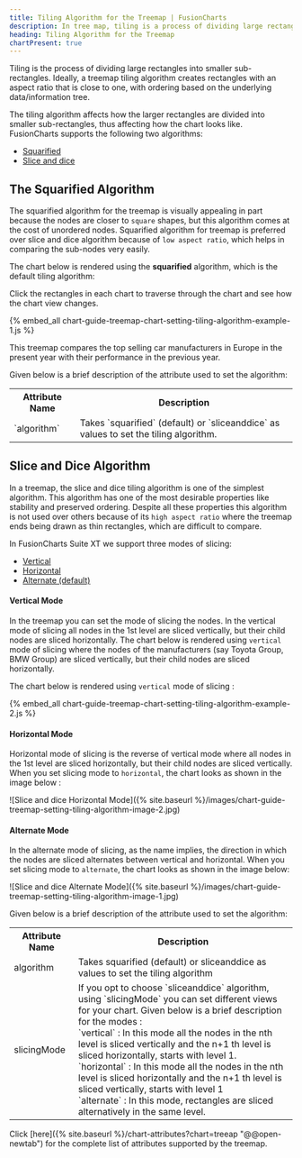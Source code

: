 ```yaml
---
title: Tiling Algorithm for the Treemap | FusionCharts
description: In tree map, tiling is a process of dividing large rectangles into smaller sub-rectangles with an aspect ratio which depends in the algorithm you choose
heading: Tiling Algorithm for the Treemap
chartPresent: true
---
```


Tiling is the process of dividing large rectangles into smaller sub-rectangles. Ideally, a treemap tiling algorithm creates rectangles with an aspect ratio that is close to one, with ordering based on the underlying data/information tree.

The tiling algorithm affects how the larger rectangles are divided into smaller sub-rectangles, thus affecting how the chart looks like. FusionCharts supports the following two algorithms:

* <a href="{{ site.baseurl }}chart-guide/treemap/tilling-algorithm-for-the-treemap.html#the-squarified-algorithm">Squarified</a>
* <a href="{{ site.baseurl }}chart-guide/treemap/tilling-algorithm-for-the-treemap.html#slice-and-dice-algorithm">Slice and dice</a>


## The Squarified Algorithm

The squarified algorithm for the treemap is visually appealing in part because the nodes are closer to `square` shapes, but this algorithm comes at the cost of unordered nodes. Squarified algorithm for treemap is preferred over slice and dice algorithm because of `low aspect ratio`, which helps in comparing the sub-nodes very easily.

The chart below is rendered using the __squarified__ algorithm, which is the default tiling algorithm:

<p class="text-info"> Click the rectangles in each chart to traverse through the chart and see how the chart view changes. </p>

{% embed_all chart-guide-treemap-chart-setting-tiling-algorithm-example-1.js %}

This treemap compares the top selling car manufacturers in Europe in the present year with their performance in the previous year.

Given below is a brief description of the attribute used to set the algorithm:

<table>
    <tr>
        <th> Attribute Name </th>
        <th> Description </th>
    </tr>
    <tr>
        <td> `algorithm` </td>
        <td> Takes `squarified` (default) or `sliceanddice` as values to set the tiling algorithm. </td>
    </tr>
</table>


## Slice and Dice Algorithm

In a treemap, the slice and dice tiling algorithm is one of the simplest algorithm. This algorithm has one of the most desirable properties like stability and preserved ordering. Despite all these properties this algorithm is not used over others because of its `high aspect ratio` where the treemap ends being drawn as thin rectangles, which are difficult to compare.

In FusionCharts Suite XT we support three modes of slicing:

* <a href="{{ site.baseurl }}chart-guide/treemap/tilling-algorithm-for-the-treemap.html#vertical-mode">Vertical</a>
* <a href="{{ site.baseurl }}chart-guide/treemap/tilling-algorithm-for-the-treemap.html#horizontal-mode">Horizontal</a>
* <a href="{{ site.baseurl }}chart-guide/treemap/tilling-algorithm-for-the-treemap.html#alternate-mode">Alternate (default)</a>


#### Vertical Mode

In the treemap you can set the mode of slicing the nodes. In the vertical mode of slicing  all nodes in the 1st level are sliced vertically, but their child nodes are sliced horizontally. The chart below is rendered using `vertical` mode of slicing where the nodes of the manufacturers (say Toyota Group, BMW Group) are sliced vertically, but their child nodes are sliced horizontally.

The chart below is rendered using `vertical` mode of slicing : 

{% embed_all chart-guide-treemap-chart-setting-tiling-algorithm-example-2.js %}


#### Horizontal Mode

Horizontal mode of slicing is the reverse of vertical mode where all nodes in the 1st level are sliced horizontally, but their child nodes are sliced vertically. When you set slicing mode to `horizontal`, the chart looks as shown in the image below : 

![Slice and dice Horizontal Mode]({% site.baseurl %}/images/chart-guide-treemap-setting-tiling-algorithm-image-2.jpg)


#### Alternate Mode

In the alternate mode of slicing, as the name implies, the direction in which the nodes are sliced alternates between vertical and horizontal. When you set slicing mode to `alternate`, the chart looks as shown in the image below:

![Slice and dice Alternate Mode]({% site.baseurl %}/images/chart-guide-treemap-setting-tiling-algorithm-image-1.jpg)


Given below is a brief description of the attribute used to set the algorithm:

<table>
    <tr>
        <th> Attribute Name </th>
        <th> Description </th>
    </tr>
    <tr>
        <td> algorithm </td>
        <td> Takes squarified (default) or sliceanddice as values to set the tiling algorithm </td>
    </tr>
    <tr>
        <td> slicingMode </td>
        <td> If you opt to choose `sliceanddice` algorithm, using `slicingMode` you can set different views for your chart. Given below is a brief description for the modes : <br> `vertical` : In this mode all the nodes in the nth level is sliced vertically and the n+1 th level is sliced horizontally, starts with level 1. <br> `horizontal` : In this mode all the nodes in the nth level is sliced horizontally and the n+1 th level is sliced vertically, starts with level 1 <br> `alternate` : In this mode, rectangles are sliced alternatively in the same level.</td>
    </tr>
</table>

Click [here]({% site.baseurl %}/chart-attributes?chart=treeap "@@open-newtab") for the complete list of attributes supported by the treemap.